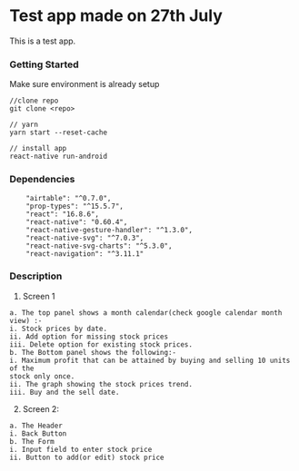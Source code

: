 # Test app made on 27th July
This is a test app.

### Getting Started
Make sure environment is already setup

```
//clone repo
git clone <repo>

// yarn
yarn start --reset-cache

// install app
react-native run-android

```

### Dependencies
```
    "airtable": "^0.7.0",
    "prop-types": "^15.5.7",
    "react": "16.8.6",
    "react-native": "0.60.4",
    "react-native-gesture-handler": "^1.3.0",
    "react-native-svg": "^7.0.3",
    "react-native-svg-charts": "^5.3.0",
    "react-navigation": "^3.11.1"
```

### Description

1. Screen 1
```
a. The top panel shows a month calendar(check google calendar month view) :-
i. Stock prices by date.
ii. Add option for missing stock prices
iii. Delete option for existing stock prices.
b. The Bottom panel shows the following:-
i. Maximum profit that can be attained by buying and selling 10 units of the
stock only once.
ii. The graph showing the stock prices trend.
iii. Buy and the sell date.
```

2. Screen 2:
```
a. The Header
i. Back Button
b. The Form
i. Input field to enter stock price
ii. Button to add(or edit) stock price
```